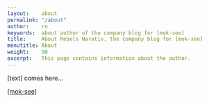 ```yaml
---
layout:    about
permalink: "/about"
author:    rn
keywords:  about author of the company blog for [mok-see]
title:     About Rebels Narativ, the company blog for [mok-see]
menutitle: About
weight:    90
excerpt:   This page contains information about the author.
---
```

<script async defer src="https://buttons.github.io/buttons.js"></script>

[text] comes here...

<p class="github-button-container">
<a class="github-button" href="https://github.com/mok-see" data-size="large" data-show-count="true" aria-label="Star [mok-see] on GitHub">[mok-see]</a>
</p>
